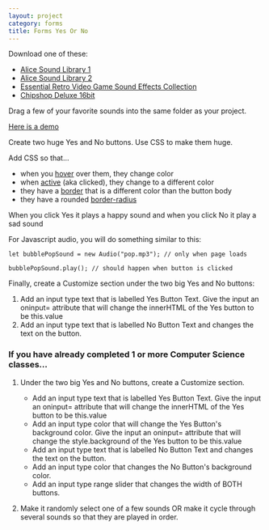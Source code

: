 ```yaml
---
layout: project
category: forms
title: Forms Yes Or No
---
```


Download one of these:
  - [Alice Sound Library 1](https://bradleycodeu.github.io/gdad/audio/AliceSoundLibrary.zip)
  - [Alice Sound Library 2](https://bradleycodeu.github.io/gdad/audio/AliceSoundLibraryExpansionPackOne.zip)
  - [Essential Retro Video Game Sound Effects Collection](https://bradleycodeu.github.io/gdad/audio/EssentialRetroVideoGameSoundEffectsCollection.zip)
  - [Chipshop Deluxe 16bit](https://bradleycodeu.github.io/gdad/audio/ChipshopDeluxe16bit.zip)

Drag a few of your favorite sounds into the same folder as your project.

[Here is a demo](https://drive.google.com/file/d/1vw5GDnkJAvt61_dFyai6K1EcWJNqBFt4/view)

Create two huge Yes and No buttons. Use CSS to make them huge.

Add CSS so that...
- when you [hover](https://www.w3schools.com/css/tryit.asp?filename=trycss_pseudo-class_links) over them, they change color
- when [active](https://www.w3schools.com/css/tryit.asp?filename=trycss_pseudo-class_links) (aka clicked), they change to a different color
- they have a [border](https://www.w3schools.com/cssref/css3_pr_border-radius.php) that is a different color than the button body
- they have a rounded [border-radius](https://www.w3schools.com/cssref/css3_pr_border-radius.php)

When you click Yes it plays a happy sound and when you click No it play a sad sound

For Javascript audio, you will do something similar to this:
```
let bubblePopSound = new Audio("pop.mp3"); // only when page loads

bubblePopSound.play(); // should happen when button is clicked
```

Finally, create a Customize section under the two big Yes and No buttons:
1. Add an input type text that is labelled Yes Button Text. Give the input an oninput= attribute that will change the innerHTML of the Yes button to be this.value
2. Add an input type text that is labelled No Button Text and changes the text on the button.    


### If you have already completed 1 or more Computer Science classes...

1. Under the two big Yes and No buttons, create a Customize section.

    - Add an input type text that is labelled Yes Button Text. Give the input an oninput= attribute that will change the innerHTML of the Yes button to be this.value
    - Add an input type color that will change the Yes Button's background color. Give the input an oninput= attribute that will change the style.background of the Yes button to be this.value
    - Add an input type text that is labelled No Button Text and changes the text on the button. 
    - Add an input type color that changes the No Button's background color.
    - Add an input type range slider that changes the width of BOTH buttons.

1. Make it randomly select one of a few sounds OR make it cycle through several sounds so that they are played in order.
  
  
